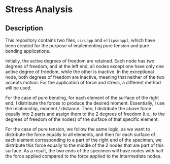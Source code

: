 # Stress Analysis

## Description

This repository contains two files, `circapp` and `ellipseappl`, which have been created for the purpose of implementing pure tension and pure bending applications.

Initially, the active degrees of freedom are retained. Each node has two degrees of freedom, and at the left end, all nodes except one have only one active degree of freedom, while the other is inactive. In the exceptional node, both degrees of freedom are inactive, meaning that neither of the two accepts motion. For the application of force and stress, a different method will be used.

For the case of pure bending, for each element of the surface of the right end, I distribute the forces to produce the desired moment. Essentially, I use the relationship, moment / distance. Then, I distribute the above force equally into 2 parts and assign them to the 2 degrees of freedom (i.e., to the degrees of freedom of the nodes) of the surface of that specific element.

For the case of pure tension, we follow the same logic, as we want to distribute the force equally to all elements, and then for each surface of each element corresponding to a part of the right end of the specimen, we distribute this force equally to the middle of the 2 nodes that are part of this surface. As a result, the two ends of the specimen will have nodes with half the force applied compared to the force applied to the intermediate nodes.




